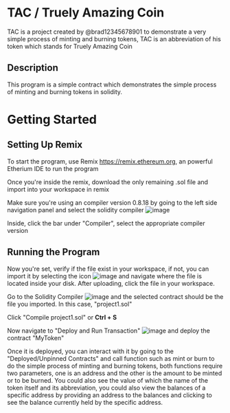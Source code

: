 # TAC / Truely Amazing Coin
TAC is a project created by @brad12345678901 to demonstrate a very simple process of minting and burning tokens, TAC is an abbreviation of his token which stands for Truely Amazing Coin

## Description
This program is a simple contract which demonstrates the simple process of minting and burning tokens in solidity.

# Getting Started
## Setting Up Remix
To start the program, use Remix https://remix.ethereum.org, an powerful Etherium IDE to run the program

Once you're inside the remix, download the only remaining .sol file and import into your workspace in remix

Make sure you're using an compiler version 0.8.18 by going to the left side navigation panel and select the solidity compiler ![image](https://github.com/brad12345678901/TAC-Solidity/assets/90821323/f162525b-5b36-4c18-9124-8cfe4b685d35)

Inside, click the bar under "Compiler", select the appropriate compiler version
## Running the Program
Now you're set, verify if the file exist in your workspace, if not, you can import it by selecting the icon ![image](https://github.com/brad12345678901/TAC-Solidity/assets/90821323/d3d418dd-7454-4917-8de6-ad1f1321344c)  and navigate where the file is located inside
your disk. After uploading, click the file in your workspace.

Go to the Solidity Compiler ![image](https://github.com/brad12345678901/TAC-Solidity/assets/90821323/5546c4df-222f-4f56-b21c-8e8d497ea11b) and the selected contract should be the file you imported. In this case, "project1.sol"

Click "Compile project1.sol" or <b>Ctrl + S </b>

Now navigate to "Deploy and Run Transaction" ![image](https://github.com/brad12345678901/TAC-Solidity/assets/90821323/d736eed0-98e0-4f83-8bf9-ccab5dce70c3) and deploy the contract "MyToken"

Once it is deployed, you can interact with it by going to the "Deployed/Unpinned Contracts" and call function such as mint or burn to do the simple process of minting and burning tokens, both functions require two parameters, one is an address and the other is the amount to be minted or to be burned. You could also see the value of which the name of the token itself and its abbreviation, you could also view the balances of a specific address by providing an address to the balances and clicking to see the balance currently held by the specific address.


